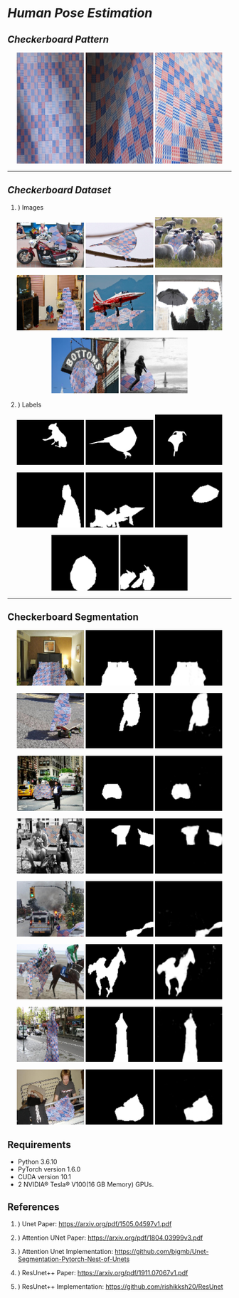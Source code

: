 
# **_Human Pose Estimation_**

## *Checkerboard Pattern*

<p align="center" height = "50%">
    <img width="30%" height = "250px" src="./samples/patterns/sample_pattern1.png">     
    <img width="30%" height = "250px" src="./samples/patterns/sample_pattern2.png">
    <img width="30%" height = "250px" src="./samples/patterns/sample_pattern3.png">
</p>


---

## *Checkerboard Dataset*

 1. ) Images

<p align="center" height = "50%">
    <img width="30%" height = "auto" src="./samples/dataset/sample_img1.jpg">     
    <img width="30%" height = "auto" src="./samples/dataset/sample_img2.jpg">
    <img width="30%" height = "auto" src="./samples/dataset/sample_img3.jpg">
</p>
<p align="center" height = "50%">
    <img width="30%" height = "auto" src="./samples/dataset/sample_img4.png">     
    <img width="30%" height = "auto" src="./samples/dataset/sample_img5.png">
    <img width="30%" height = "auto" src="./samples/dataset/sample_img6.png">
</p>
<p align="center" height = "50%">
    <img width="30%" height = "auto" src="./samples/dataset/sample_img7.png">     
    <img width="30%" height = "auto" src="./samples/dataset/sample_img8.png">
</p>


 2. ) Labels

<p align="center" height = "50%">
    <img width="30%" height = "auto" src="./samples/dataset/sample_lbl1.jpg">     
    <img width="30%" height = "auto" src="./samples/dataset/sample_lbl2.jpg">
    <img width="30%" height = "auto" src="./samples/dataset/sample_lbl3.jpg">
</p>
<p align="center" height = "50%">
    <img width="30%" height = "auto" src="./samples/dataset/sample_lbl4.png">     
    <img width="30%" height = "auto" src="./samples/dataset/sample_lbl5.png">
    <img width="30%" height = "auto" src="./samples/dataset/sample_lbl6.png">
</p>
<p align="center" height = "50%">
    <img width="30%" height = "auto" src="./samples/dataset/sample_lbl7.png">     
    <img width="30%" height = "auto" src="./samples/dataset/sample_lbl8.png">
</p>

---
## Checkerboard Segmentation

<p align="center" height = "50%">
    <img width = "30%" src="./samples/Predictions/Prediction_1_img.png">
    <img width = "30%" src="./samples/Predictions/Prediction_1_lbl.png">
    <img width = "30%" src="./samples/Predictions/Prediction_1_pred.png">
</p>
<p align="center" height = "50%">
    <img width = "30%" src="./samples/Predictions/Prediction_2_img.png">
    <img width = "30%" src="./samples/Predictions/Prediction_2_lbl.png">
    <img width = "30%" src="./samples/Predictions/Prediction_2_pred.png">
</p>
<p align="center" height = "50%">
    <img width = "30%" src="./samples/Predictions/Prediction_3_img.png">
    <img width = "30%" src="./samples/Predictions/Prediction_3_lbl.png">
    <img width = "30%" src="./samples/Predictions/Prediction_3_pred.png">
</p>
<p align="center" height = "50%">
    <img width = "30%" src="./samples/Predictions/Prediction_4_img.png">
    <img width = "30%" src="./samples/Predictions/Prediction_4_lbl.png">
    <img width = "30%" src="./samples/Predictions/Prediction_4_pred.png">
</p>
<p align="center" height = "50%">
    <img width = "30%" src="./samples/Predictions/Prediction_5_img.png">
    <img width = "30%" src="./samples/Predictions/Prediction_5_lbl.png">
    <img width = "30%" src="./samples/Predictions/Prediction_5_pred.png">
</p>
<p align="center" height = "50%">
    <img width = "30%" src="./samples/Predictions/Prediction_6_img.png">
    <img width = "30%" src="./samples/Predictions/Prediction_6_lbl.png">
    <img width = "30%" src="./samples/Predictions/Prediction_6_pred.png">
</p>
<p align="center" height = "50%">
    <img width = "30%" src="./samples/Predictions/Prediction_7_img.png">
    <img width = "30%" src="./samples/Predictions/Prediction_7_lbl.png">
    <img width = "30%" src="./samples/Predictions/Prediction_7_pred.png">
</p>
<p align="center" height = "50%">
    <img width = "30%" src="./samples/Predictions/Prediction_8_img.png">
    <img width = "30%" src="./samples/Predictions/Prediction_8_lbl.png">
    <img width = "30%" src="./samples/Predictions/Prediction_8_pred.png">
</p>

## Requirements

- Python 3.6.10
- PyTorch version 1.6.0
- CUDA version 10.1
- 2 NVIDIA® Tesla® V100(16 GB Memory) GPUs.

## References

1. ) Unet Paper: https://arxiv.org/pdf/1505.04597v1.pdf

2. ) Attention UNet Paper: https://arxiv.org/pdf/1804.03999v3.pdf

3. ) Attention Unet Implementation: https://github.com/bigmb/Unet-Segmentation-Pytorch-Nest-of-Unets

4. ) ResUnet++ Paper: https://arxiv.org/pdf/1911.07067v1.pdf

5. ) ResUnet++ Implementation: https://github.com/rishikksh20/ResUnet